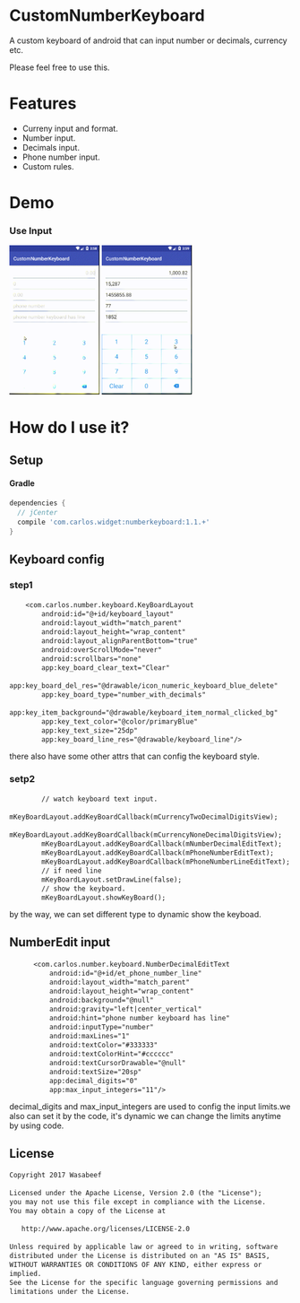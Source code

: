 CustomNumberKeyboard
======================

A custom keyboard of android that can input number or decimals, currency etc.

Please feel free to use this.

# Features

* Curreny input and format.
* Number input.
* Decimals input.
* Phone number input.
* Custom rules.


# Demo

### Use Input
<img src="art/input_1.gif" width="32%"> <img src="art/input_2.gif" width="32%">


# How do I use it?

## Setup

#### Gradle

```groovy
dependencies {
  // jCenter
  compile 'com.carlos.widget:numberkeyboard:1.1.+'
}
```

## Keyboard config    
### step1
```
	<com.carlos.number.keyboard.KeyBoardLayout
		android:id="@+id/keyboard_layout"
		android:layout_width="match_parent"
		android:layout_height="wrap_content"
		android:layout_alignParentBottom="true"
		android:overScrollMode="never"
		android:scrollbars="none"
		app:key_board_clear_text="Clear"
		app:key_board_del_res="@drawable/icon_numeric_keyboard_blue_delete"
		app:key_board_type="number_with_decimals"
		app:key_item_background="@drawable/keyboard_item_normal_clicked_bg"
		app:key_text_color="@color/primaryBlue"
		app:key_text_size="25dp"
		app:key_board_line_res="@drawable/keyboard_line"/>
```
        
there also have some other attrs that can config the keyboard style.
	
### setp2
```
		// watch keyboard text input.
		mKeyBoardLayout.addKeyBoardCallback(mCurrencyTwoDecimalDigitsView);
		mKeyBoardLayout.addKeyBoardCallback(mCurrencyNoneDecimalDigitsView);
		mKeyBoardLayout.addKeyBoardCallback(mNumberDecimalEditText);
		mKeyBoardLayout.addKeyBoardCallback(mPhoneNumberEditText);
		mKeyBoardLayout.addKeyBoardCallback(mPhoneNumberLineEditText);
		// if need line
		mKeyBoardLayout.setDrawLine(false);
		// show the keyboard.
		mKeyBoardLayout.showKeyBoard();
```
by the way, we can set different type to dynamic show the keyboad.

## NumberEdit input
```
      <com.carlos.number.keyboard.NumberDecimalEditText
          android:id="@+id/et_phone_number_line"
          android:layout_width="match_parent"
          android:layout_height="wrap_content"
          android:background="@null"
          android:gravity="left|center_vertical"
          android:hint="phone number keyboard has line"
          android:inputType="number"
          android:maxLines="1"
          android:textColor="#333333"
          android:textColorHint="#cccccc"
          android:textCursorDrawable="@null"
          android:textSize="20sp"
          app:decimal_digits="0"
          app:max_input_integers="11"/>
```
decimal_digits and max_input_integers are used to config the input limits.we also can set it by the code, it's dynamic we can change the limits anytime by using code.


License
-------

    Copyright 2017 Wasabeef

    Licensed under the Apache License, Version 2.0 (the "License");
    you may not use this file except in compliance with the License.
    You may obtain a copy of the License at

       http://www.apache.org/licenses/LICENSE-2.0 

    Unless required by applicable law or agreed to in writing, software
    distributed under the License is distributed on an "AS IS" BASIS,
    WITHOUT WARRANTIES OR CONDITIONS OF ANY KIND, either express or implied.
    See the License for the specific language governing permissions and
    limitations under the License.